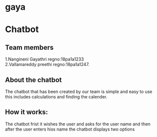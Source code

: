 # gaya
# Chatbot
## Team members
1.Nangineni Gayathri  regno:18pa1a1233<br>
2.Vallamareddy preethi regno:18pa1a1247.
## About the chatbot
The chatbot that has been created by our team is simple and easy to use this includes calculations and finding the calender.
## How it works:
The chatbot frist it wishes the user and asks for the user name and then after the user enters hiss name the chatbot displays two options
